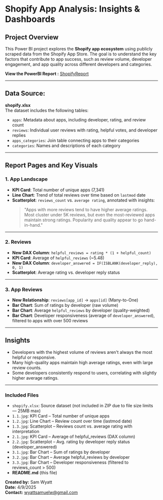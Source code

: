 
# Shopify App Analysis: Insights & Dashboards

## **Project Overview**  
This Power BI project explores the **Shopify app ecosystem** using publicly scraped data from the Shopify App Store. The goal is to understand the key factors that contribute to app success, such as review volume, developer engagement, and app quality across different developers and categories.

**View the PowerBI Report :** [ShopifyReport](https://drive.google.com/file/d/1ubC2tx7Pjq_HKV9V6R2vrK5shT03D35Z/view?usp=sharing)  


---

## **Data Source:**  
**shopify.xlsx**  
The dataset includes the following tables:
- `apps`: Metadata about apps, including developer, rating, and review count
- `reviews`: Individual user reviews with rating, helpful votes, and developer replies
- `apps_categories`: Join table connecting apps to their categories
- `categories`: Names and descriptions of each category

---

## **Report Pages and Key Visuals**

### **1. App Landscape**
- **KPI Card**: Total number of unique apps (7,341)
- **Line Chart**: Trend of total reviews over time based on `lastmod` date
- **Scatterplot**: `reviews_count` vs. `average rating`, annotated with insights:
  > "Apps with more reviews tend to have higher average ratings. Most cluster under 5K reviews, but even the most-reviewed apps maintain strong ratings. Popularity and quality appear to go hand-in-hand."

---

### **2. Reviews**
- **New DAX Column**: `helpful_reviews = rating * (1 + helpful_count)`
- **KPI Card**: Average of `helpful_reviews` (~5.48)
- **New DAX Column**: `developer_answered = IF(ISBLANK(developer_reply), 0, 1)`
- **Scatterplot**: Average rating vs. developer reply status

---

### **3. App Reviews**
- **New Relationship**: `reviews[app_id]` → `apps[id]` (Many-to-One)
- **Bar Chart**: Sum of ratings by developer (raw volume)
- **Bar Chart**: Average `helpful_reviews` by developer (quality-weighted)
- **Bar Chart**: Developer responsiveness (average of `developer_answered`), filtered to apps with over 500 reviews

---

## **Insights**
- Developers with the highest volume of reviews aren't always the most helpful or responsive.
- Many high-quality apps maintain high average ratings, even with large review counts.
- Some developers consistently respond to users, correlating with slightly higher average ratings.

---

### **Included Files**
- `shopify.xlsx`: Source dataset (not included in ZIP due to file size limits — 25MB max)
- `1.1.jpg`: KPI Card – Total number of unique apps
- `1.2.jpg`: Line Chart – Review count over time (lastmod date)
- `1.3.jpg`: Scatterplot – Reviews count vs. average rating with interpretation
- `2.1.jpg`: KPI Card – Average of helpful_reviews (DAX column)
- `2.2.jpg`: Scatterplot – Avg. rating by developer reply status (developer_answered)
- `3.1.jpg`: Bar Chart – Sum of ratings by developer
- `3.2.jpg`: Bar Chart – Average helpful_reviews by developer
- `3.3.jpg`: Bar Chart – Developer responsiveness (filtered to reviews_count > 500)
- **README.md** (this file)  


**Created by:** Sam Wyatt  
**Date:** 4/9/2025  
**Contact:** wyattsamuelw@gmail.com  
